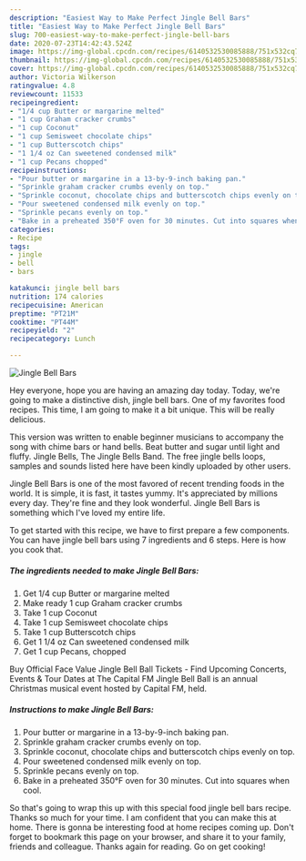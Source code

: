 ```yaml
---
description: "Easiest Way to Make Perfect Jingle Bell Bars"
title: "Easiest Way to Make Perfect Jingle Bell Bars"
slug: 700-easiest-way-to-make-perfect-jingle-bell-bars
date: 2020-07-23T14:42:43.524Z
image: https://img-global.cpcdn.com/recipes/6140532530085888/751x532cq70/jingle-bell-bars-recipe-main-photo.jpg
thumbnail: https://img-global.cpcdn.com/recipes/6140532530085888/751x532cq70/jingle-bell-bars-recipe-main-photo.jpg
cover: https://img-global.cpcdn.com/recipes/6140532530085888/751x532cq70/jingle-bell-bars-recipe-main-photo.jpg
author: Victoria Wilkerson
ratingvalue: 4.8
reviewcount: 11533
recipeingredient:
- "1/4 cup Butter or margarine melted"
- "1 cup Graham cracker crumbs"
- "1 cup Coconut"
- "1 cup Semisweet chocolate chips"
- "1 cup Butterscotch chips"
- "1 1/4 oz Can sweetened condensed milk"
- "1 cup Pecans chopped"
recipeinstructions:
- "Pour butter or margarine in a 13-by-9-inch baking pan."
- "Sprinkle graham cracker crumbs evenly on top."
- "Sprinkle coconut, chocolate chips and butterscotch chips evenly on top."
- "Pour sweetened condensed milk evenly on top."
- "Sprinkle pecans evenly on top."
- "Bake in a preheated 350°F oven for 30 minutes. Cut into squares when cool."
categories:
- Recipe
tags:
- jingle
- bell
- bars

katakunci: jingle bell bars 
nutrition: 174 calories
recipecuisine: American
preptime: "PT21M"
cooktime: "PT44M"
recipeyield: "2"
recipecategory: Lunch

---
```



![Jingle Bell Bars](https://img-global.cpcdn.com/recipes/6140532530085888/751x532cq70/jingle-bell-bars-recipe-main-photo.jpg)

Hey everyone, hope you are having an amazing day today. Today, we're going to make a distinctive dish, jingle bell bars. One of my favorites food recipes. This time, I am going to make it a bit unique. This will be really delicious.

This version was written to enable beginner musicians to accompany the song with chime bars or hand bells. Beat butter and sugar until light and fluffy. Jingle Bells, The Jingle Bells Band. The free jingle bells loops, samples and sounds listed here have been kindly uploaded by other users.

Jingle Bell Bars is one of the most favored of recent trending foods in the world. It is simple, it is fast, it tastes yummy. It's appreciated by millions every day. They're fine and they look wonderful. Jingle Bell Bars is something which I've loved my entire life.


To get started with this recipe, we have to first prepare a few components. You can have jingle bell bars using 7 ingredients and 6 steps. Here is how you cook that.

<!--inarticleads1-->

##### The ingredients needed to make Jingle Bell Bars:

1. Get 1/4 cup Butter or margarine melted
1. Make ready 1 cup Graham cracker crumbs
1. Take 1 cup Coconut
1. Take 1 cup Semisweet chocolate chips
1. Take 1 cup Butterscotch chips
1. Get 1 1/4 oz Can sweetened condensed milk
1. Get 1 cup Pecans, chopped


Buy Official Face Value Jingle Bell Ball Tickets - Find Upcoming Concerts, Events &amp; Tour Dates at The Capital FM Jingle Bell Ball is an annual Christmas musical event hosted by Capital FM, held. 

<!--inarticleads2-->

##### Instructions to make Jingle Bell Bars:

1. Pour butter or margarine in a 13-by-9-inch baking pan.
1. Sprinkle graham cracker crumbs evenly on top.
1. Sprinkle coconut, chocolate chips and butterscotch chips evenly on top.
1. Pour sweetened condensed milk evenly on top.
1. Sprinkle pecans evenly on top.
1. Bake in a preheated 350°F oven for 30 minutes. Cut into squares when cool.




So that's going to wrap this up with this special food jingle bell bars recipe. Thanks so much for your time. I am confident that you can make this at home. There is gonna be interesting food at home recipes coming up. Don't forget to bookmark this page on your browser, and share it to your family, friends and colleague. Thanks again for reading. Go on get cooking!

